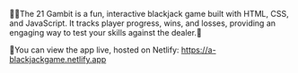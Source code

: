 🤹🤹The 21 Gambit is a fun, interactive blackjack game built with HTML, CSS, and JavaScript. It tracks player progress, wins, and losses, providing an engaging way to test your skills against the dealer.🤹

📌You can view the app live, hosted on Netlify: https://a-blackjackgame.netlify.app
